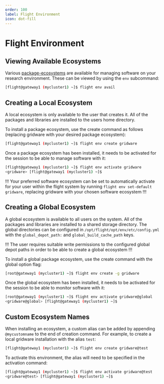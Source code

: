 ```yaml
---
order: 100
label: Flight Environment
icon: dot-fill
---
```



# Flight Environment


## Viewing Available Ecosystems

Various [package-ecosystems](/ecosystems/package_ecosystems/#package-ecosystems) are available for managing software on your research environment. These can be viewed by using the `env` subcommand:



```bash
[flight@gateway1 (mycluster1) ~]$ flight env avail
```

## Creating a Local Ecosystem

A local ecosystem is only available to the user that creates it. All of the packages and libraries are installed to the users home directory.

To install a package ecosystem, use the create command as follows (replacing gridware with your desired package ecosystem):

```bash
[flight@gateway1 (mycluster1) ~]$ flight env create gridware
```

Once a package ecosystem has been installed, it needs to be activated for the session to be able to manage software with it:

```bash
[flight@gateway1 (mycluster1) ~]$ flight env activate gridware
<gridware> [flight@gateway1 (mycluster1) ~]$
```
!!!
Your preferred software ecosystem can be set to automatically activate for your user within the flight system by running `flight env set-default gridware`, replacing gridware with your chosen software ecosystem
!!!

## Creating a Global Ecosystem

A global ecosystem is available to all users on the system. All of the packages and libraries are installed to a shared storage directory. The global directories can be configured in ``/opt/flight/opt/env/etc/config.yml`` with the `global_depot_path:` and ``global_build_cache_path`` keys.

!!!
The user requires suitable write permissions to the configured global depot paths in order to be able to create a global ecosystem
!!!

To install a global package ecosystem, use the create command with the global option flag:

```bash
[root@gateway1 (mycluster1) ~]$ flight env create -g gridware
```

Once the global ecosystem has been installed, it needs to be activated for the session to be able to monitor software with it:

```bash
[root@gateway1 (mycluster1) ~]$ flight env activate gridware@global
<gridware@global> [flight@gateway1 (mycluster1) ~]$
```

## Custom Ecosystem Names


When installing an ecosystem, a custom alias can be added by appending ``@mycustomname`` to the end of creation command. For example, to create a local gridware installation with the alias `test`:

```bash
[flight@gateway1 (mycluster1) ~]$ flight env create gridware@test
```

To activate this environment, the alias will need to be specified in the activation command:

```bash
[flight@gateway1 (mycluster1) ~]$ flight env activate gridware@test
<gridware@test> [flight@gateway1 (mycluster1) ~]$
```
